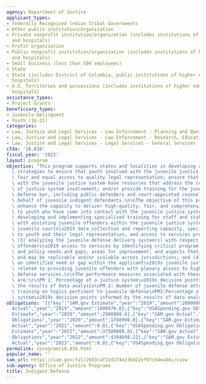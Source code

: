 ```yaml
---
agency: Department of Justice
applicant_types:
- Federally Recognized lndian Tribal Governments
- Other public institution/organization
- Private nonprofit institution/organization (includes institutions of higher education
  and hospitals)
- Profit organization
- Public nonprofit institution/organization (includes institutions of higher education
  and hospitals)
- Small business (less than 500 employees)
- State
- State (includes District of Columbia, public institutions of higher education and
  hospitals)
- U.S. Territories and possessions (includes institutions of higher education and
  hospitals)
assistance_types:
- Project Grants
beneficiary_types:
- Juvenile Delinquent
- Youth (16-21)
categories:
- Law, Justice and Legal Services - Law Enforcement - Planning and Operations
- Law, Justice and Legal Services - Law Enforcement - Research, Education, Training
- Law, Justice and Legal Services - Legal Services - General Services
cfda: '16.836'
fiscal_year: '2022'
layout: program
objective: "This program supports states and localities in developing and implementing\
  \ strategies to ensure that youth involved with the juvenile justice system have\
  \ fair and equal access to quality legal representation; ensure that offenders involved\
  \ with the juvenile justice system have resources that address the collateral consequences\
  \ of justice system involvement; and/or provide training for the juvenile indigent\
  \ defense bar, including public defenders and court-appointed counsel working on\
  \ behalf of juvenile indigent defendants.\n\nThe objective of this program is to\
  \ enhance the capacity to deliver high-quality, fair, and comprehensive legal services\
  \ to youth who have come into contact with the juvenile justice system- by .  (1)\
  \ developing and implementing specialized training for staff and stakeholders involved\
  \ with assisting juvenile offenders within the juvenile justice system; (2) improving\
  \ juvenile courts\u2019 data collection and reporting capacity, specifically relating\
  \ to youth and their legal representation, and access to services pre- and post-adjudication;\
  \ (3) analyzing the juvenile defense delivery system(s) with respect to juvenile\
  \ offenders\u2019 access to services by identifying critical program, practice,\
  \ and policy needs and gaps; areas for improvement; and aspects that are working\
  \ and may be replicable and/or scalable across jurisdictions; and (4) addressing\
  \ an identified need or gap within the applicant\u2019s juvenile justice system\
  \ related to providing juvenile offenders with plenary access to high-quality juvenile\
  \ defense services.\n\nThe performance measures associated with these objectives\
  \ are:\n\nPM 1: Percentage of a justice system\u2019s decision points informed by\
  \ the results of data analysis\nPM 2: Number of juvenile defense attorneys who completed\
  \ training on topics pertinent to juvenile defense\nPM3:Percentage of a justice\
  \ system\u2019s decision points informed by the results of data analysis"
obligations: '[{"key":"SAM.gov Estimate","year":"2019","amount":2000000.0},{"key":"SAM.gov
  Actual","year":"2019","amount":1800476.0},{"key":"USASpending.gov Obligations","year":"2019","amount":1769482.0},{"key":"SAM.gov
  Estimate","year":"2020","amount":2500000.0},{"key":"SAM.gov Actual","year":"2020","amount":1818149.0},{"key":"USASpending.gov
  Obligations","year":"2020","amount":1780990.0},{"key":"SAM.gov Estimate","year":"2021","amount":2500000.0},{"key":"SAM.gov
  Actual","year":"2021","amount":0.0},{"key":"USASpending.gov Obligations","year":"2021","amount":-228740.5},{"key":"SAM.gov
  Estimate","year":"2022","amount":37500000.0},{"key":"SAM.gov Actual","year":"2022","amount":4444231.0},{"key":"USASpending.gov
  Obligations","year":"2022","amount":4394698.22},{"key":"SAM.gov Estimate","year":"2023","amount":2500000.0},{"key":"SAM.gov
  Actual","year":"2023","amount":0.0},{"key":"USASpending.gov Obligations","year":"2023","amount":-4769.69}]'
permalink: /program/16.836.html
popular_name: ''
sam_url: https://sam.gov/fal/26b3caf32d1f4e23bd22ef9fc54ea46c/view
sub-agency: Office of Justice Programs
title: Indigent Defense
---
```

